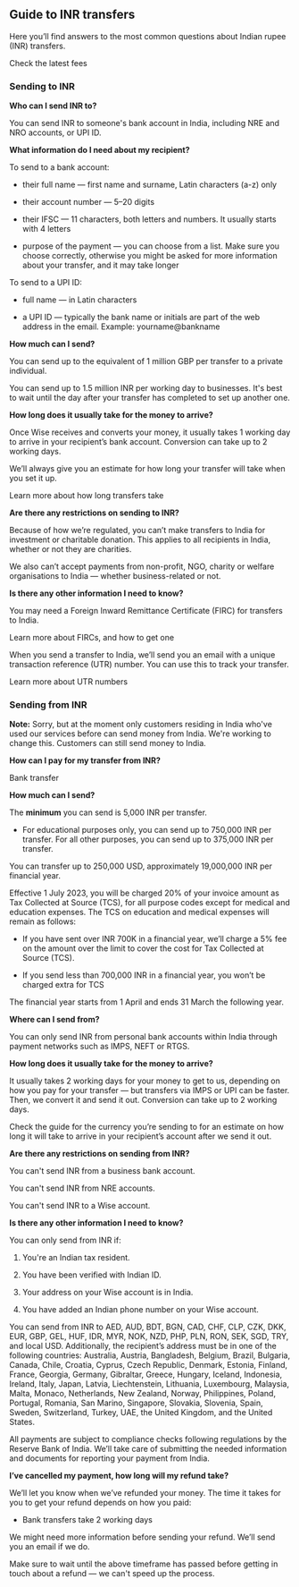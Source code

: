 ## Guide to INR transfers  
Here you’ll find answers to the most common questions about Indian rupee (INR) transfers.

Check the latest fees

### Sending to INR

 **Who can I send INR to?**

You can send INR to someone's bank account in India, including NRE and NRO accounts, or UPI ID.

 **What information do I need about my recipient?**

To send to a bank account:

  * their full name — first name and surname, Latin characters (a-z) only

  * their account number — 5–20 digits 

  * their IFSC — 11 characters, both letters and numbers. It usually starts with 4 letters

  * purpose of the payment — you can choose from a list. Make sure you choose correctly, otherwise you might be asked for more information about your transfer, and it may take longer




To send to a UPI ID:

  * full name — in Latin characters

  * a UPI ID — typically the bank name or initials are part of the web address in the email. Example: yourname@bankname




 **How much can I send?**

You can send up to the equivalent of 1 million GBP per transfer to a private individual.

You can send up to 1.5 million INR per working day to businesses. It's best to wait until the day after your transfer has completed to set up another one.

 **How long does it usually take for the money to arrive?**

Once Wise receives and converts your money, it usually takes 1 working day to arrive in your recipient’s bank account. Conversion can take up to 2 working days. 

We’ll always give you an estimate for how long your transfer will take when you set it up.

Learn more about how long transfers take

 **Are there any restrictions on sending to INR?**

Because of how we’re regulated, you can’t make transfers to India for investment or charitable donation. This applies to all recipients in India, whether or not they are charities.

We also can’t accept payments from non-profit, NGO, charity or welfare organisations to India — whether business-related or not.

 **Is there any other information I need to know?**

You may need a Foreign Inward Remittance Certificate (FIRC) for transfers to India. 

Learn more about FIRCs, and how to get one

When you send a transfer to India, we’ll send you an email with a unique transaction reference (UTR) number. You can use this to track your transfer. 

Learn more about UTR numbers

### Sending from INR

 **Note:** Sorry, but at the moment only customers residing in India who've used our services before can send money from India. We're working to change this. Customers can still send money to India.

 **How can I pay for my transfer from INR?**

Bank transfer

 **How much can I send?**

The **minimum** you can send is 5,000 INR per transfer.

  * For educational purposes only, you can send up to 750,000 INR per transfer. For all other purposes, you can send up to 375,000 INR per transfer.




You can transfer up to 250,000 USD, approximately 19,000,000 INR per financial year. 

Effective 1 July 2023, you will be charged 20% of your invoice amount as Tax Collected at Source (TCS), for all purpose codes except for medical and education expenses. The TCS on education and medical expenses will remain as follows:

  * If you have sent over INR 700K in a financial year, we’ll charge a 5% fee on the amount over the limit to cover the cost for Tax Collected at Source (TCS).

  * If you send less than 700,000 INR in a financial year, you won’t be charged extra for TCS




The financial year starts from 1 April and ends 31 March the following year. 

**Where can I send from?**

You can only send INR from personal bank accounts within India through payment networks such as IMPS, NEFT or RTGS.

 **How long does it usually take for the money to arrive?**

It usually takes 2 working days for your money to get to us, depending on how you pay for your transfer — but transfers via IMPS or UPI can be faster. Then, we convert it and send it out. Conversion can take up to 2 working days. 

Check the guide for the currency you’re sending to for an estimate on how long it will take to arrive in your recipient’s account after we send it out. 

**Are there any restrictions on sending from INR?**

You can't send INR from a business bank account. 

You can't send INR from NRE accounts. 

You can't send INR to a Wise account.

 **Is there any other information I need to know?**

You can only send from INR if:

  1. You're an Indian tax resident.

  2. You have been verified with Indian ID.

  3. Your address on your Wise account is in India.

  4. You have added an Indian phone number on your Wise account. 




You can send from INR to AED, AUD, BDT, BGN, CAD, CHF, CLP, CZK, DKK, EUR, GBP, GEL, HUF, IDR, MYR, NOK, NZD, PHP, PLN, RON, SEK, SGD, TRY, and local USD. Additionally, the recipient’s address must be in one of the following countries: Australia, Austria, Bangladesh, Belgium, Brazil, Bulgaria, Canada, Chile, Croatia, Cyprus, Czech Republic, Denmark, Estonia, Finland, France, Georgia, Germany, Gibraltar, Greece, Hungary, Iceland, Indonesia, Ireland, Italy, Japan, Latvia, Liechtenstein, Lithuania, Luxembourg, Malaysia, Malta, Monaco, Netherlands, New Zealand, Norway, Philippines, Poland, Portugal, Romania, San Marino, Singapore, Slovakia, Slovenia, Spain, Sweden, Switzerland, Turkey, UAE, the United Kingdom, and the United States.

All payments are subject to compliance checks following regulations by the Reserve Bank of India. We’ll take care of submitting the needed information and documents for reporting your payment from India.

 **I’ve cancelled my payment, how long will my refund take?**

We’ll let you know when we’ve refunded your money. The time it takes for you to get your refund depends on how you paid:

  * Bank transfers take 2 working days




We might need more information before sending your refund. We’ll send you an email if we do.

Make sure to wait until the above timeframe has passed before getting in touch about a refund — we can't speed up the process.